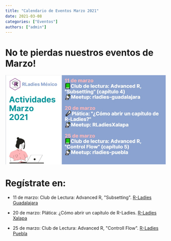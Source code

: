 ```yaml
---
title: "Calendario de Eventos Marzo 2021"
date: 2021-03-08
categories: ["Eventos"]
authors: ["admin"]
---
```


# No te pierdas nuestros eventos de Marzo!


<p align="center">
<img src="../../../assets/images/meetups_marzo2021.jpeg"
     alt="Calendario de actividades correspondientes al mes de Marzo 2021. 11 de marzo: Club de Lectura: Advanced R, 'Subsetting'. 20 de marzo: Plática: ¿Cómo abrir un capítulo de R-Ladies. Club de Lectura: Advanced R, 'Controll Flow'. "
 />
</p>

# Regístrate en:

* 11 de marzo: Club de Lectura: Advanced R, "Subsetting". [R-Ladies Guadalajara](https://www.meetup.com/es/rladies-guadalajara/events/276714610/)

* 20 de marzo: Plática: ¿Cómo abrir un capítulo de R-Ladies. [R-Ladies Xalapa](https://www.meetup.com/es/rladies-xalapa/events/276705725/)

* 25 de marzo: Club de Lectura: Advanced R, "Controll Flow". [R-Ladies Puebla](https://www.meetup.com/es/rladies-puebla/events/)
